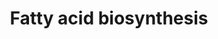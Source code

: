 ---
annotations:
- id: PW:0000029
  parent: classic metabolic pathway
  type: Pathway Ontology
  value: fatty acid biosynthetic pathway
authors:
- Kdahlquist
- MaintBot
- Evelo
- Egonw
- Christine Chichester
- L Dupuis
- Eweitz
- Fehrhart
- DeSl
- AlexanderPico
communities:
- Lipids
description: The fatty acid synthesis of the roundworm C. Elegans is a highly conserved
  pathway evolutionary. This pathways is therefore of great importance to understand
  fat synthesis and nutrient sensing in adiposity regulation, which is key to understand
  the molecular mechanism behind obesity.
last-edited: 2023-02-04
organisms:
- Caenorhabditis elegans
redirect_from:
- /index.php/Pathway:WP38
- /instance/WP38
- /instance/WP38_rr125346
revision: r125346
schema-jsonld:
- '@context': https://schema.org/
  '@id': https://wikipathways.github.io/pathways/WP38.html
  '@type': Dataset
  creator:
    '@type': Organization
    name: WikiPathways
  description: The fatty acid synthesis of the roundworm C. Elegans is a highly conserved
    pathway evolutionary. This pathways is therefore of great importance to understand
    fat synthesis and nutrient sensing in adiposity regulation, which is key to understand
    the molecular mechanism behind obesity.
  keywords:
  - 3-ketoacyl-CoA
  - Acetyl-CoA
  - C32E8.9
  - C36A4.9
  - D1005.1
  - F32H2.5
  - F37C12.7
  - F53C11.3
  - F54C8.1
  - Malonyl-CoA
  - Palmitate
  - Thiolases
  - W09H1.5
  - Y25C1A.13
  - Y65B4BL.5
  - acs-17
  - citrate
  - ech-2
  - ech-6
  - fat-5
  - oxaloacetate
  - pyc-1
  - pyruvate
  license: CC0
  name: Fatty acid biosynthesis
seo: CreativeWork
title: Fatty acid biosynthesis
wpid: WP38
---